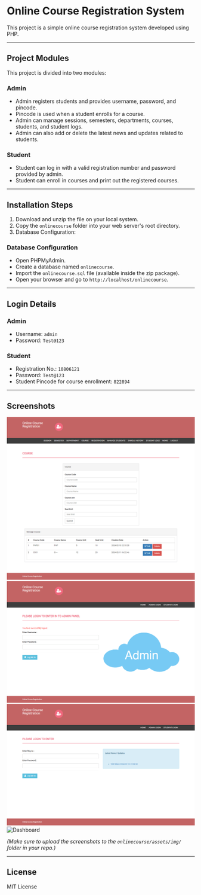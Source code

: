 # Online Course Registration System

This project is a simple online course registration system developed using PHP.

---

## Project Modules

This project is divided into two modules:

### Admin

- Admin registers students and provides username, password, and pincode.  
- Pincode is used when a student enrolls for a course.  
- Admin can manage sessions, semesters, departments, courses, students, and student logs.  
- Admin can also add or delete the latest news and updates related to students.

### Student

- Student can log in with a valid registration number and password provided by admin.  
- Student can enroll in courses and print out the registered courses.

---

## Installation Steps

1. Download and unzip the file on your local system.  
2. Copy the `onlinecourse` folder into your web server's root directory.  
3. Database Configuration:

### Database Configuration

- Open PHPMyAdmin.  
- Create a database named `onlinecourse`.  
- Import the `onlinecourse.sql` file (available inside the zip package).  
- Open your browser and go to `http://localhost/onlinecourse`.

---

## Login Details

### Admin

- Username: `admin`  
- Password: `Test@123`

### Student

- Registration No.: `10806121`  
- Password: `Test@123`  
- Student Pincode for course enrollment: `822894`

---

## Screenshots
![Admincourse Page](onlinecourse/assets/img/Admin-Course.png)
![AdminLogin Page](onlinecourse/assets/img/Admin-Login-1.png)
![StudentLogin Page](onlinecourse/assets/img/Student-Login.png)  
![Dashboard](onlinecourse/assets/img/dashboard-screenshot.png)  

*(Make sure to upload the screenshots to the `onlinecourse/assets/img/` folder in your repo.)*

---

## License

MIT License
